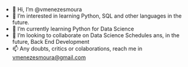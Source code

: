 - 👋 Hi, I’m @vmenezesmoura
- 👀 I’m interested in learning Python, SQL and other languages in the future.
- 🌱 I’m currently learning Python for Data Science
- 💞️ I’m looking to collaborate on Data Science Schedules ans, in the future, Back End Development
- 📫 Any doubts, critics or colaborations, reach me in vmenezesmoura@gmail.com

<!---
vmenezesmoura/vmenezesmoura is a ✨ special ✨ repository because its `README.md` (this file) appears on your GitHub profile.
You can click the Preview link to take a look at your changes.
--->
